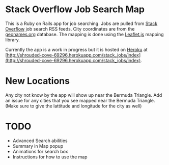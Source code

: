 # Stack Overflow Job Search Map

This is a Ruby on Rails app for job searching.  Jobs are pulled from [Stack Overflow](http://stackoverflow.com/jobs) job search RSS feeds.  City coordinates are from the [geonames.org](http://www.geonames.org/) database. The mapping is done using the [Leaflet.js](http://leafletjs.com/) mapping library.

Currently the app is a work in progress but it is hosted on [Heroku](https://www.heroku.com/) at [http://shrouded-cove-69296.herokuapp.com/stack_jobs/index](http://shrouded-cove-69296.herokuapp.com/stack_jobs/index).


# New Locations

Any city not know by the app will show up near the Bermuda Triangle.  Add an issue for any cities that you see mapped near the Bermuda Triangle. (Make sure to give the lattitude and longitude for the city as well)


# TODO

- Advanced Search abilities
- Summary in Map popup
- Animations for search box
- Instructions for how to use the map
